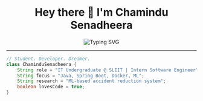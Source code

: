 <h1 align="center">Hey there 👋 I'm Chamindu Senadheera</h1>
<p align="center">
  <img src="https://readme-typing-svg.demolab.com?font=Fira+Code&duration=3000&pause=800&color=00B8D4&center=true&vCenter=true&width=435&lines=Java+%7C+Spring+Boot+Developer;SLIIT+Undergraduate+%7C+Intern+software engineer;Building+Systems+that+Scale+%F0%9F%9A%80" alt="Typing SVG" />
</p>

---

```java
// Student. Developer. Dreamer.
class ChaminduSenadheera {
    String role = "IT Undergraduate @ SLIIT | Intern Software Engineer";
    String focus = "Java, Spring Boot, Docker, ML";
    String research = "ML-based accident reduction system";
    boolean lovesCode = true;
}
